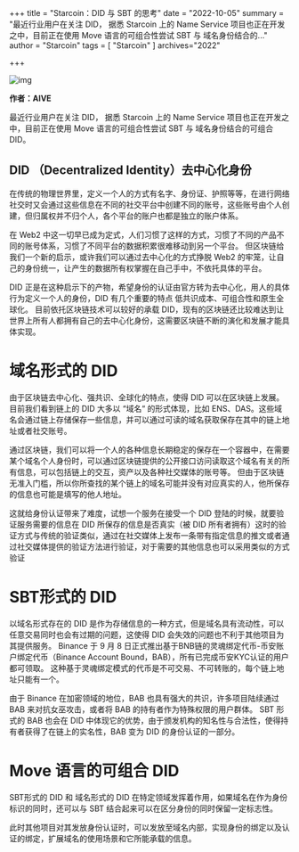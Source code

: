 +++
title = "Starcoin：DID 与 SBT 的思考"
date = "2022-10-05"
summary = "最近行业用户在关注 DID， 据悉 Starcoin 上的 Name Service 项目也正在开发之中，目前正在使用 Move 语言的可组合性尝试 SBT 与 域名身份结合的..."
author = "Starcoin"
tags = [
    "Starcoin"
]
archives="2022"

+++

![img](https://miro.medium.com/max/700/1*NLdo2bWsNLplt7MrUbmeOQ.jpeg)

**作者：AIVE**

最近行业用户在关注 DID， 据悉 Starcoin 上的 Name Service 项目也正在开发之中，目前正在使用 Move 语言的可组合性尝试 SBT 与 域名身份结合的可组合 DID。

## DID （Decentralized Identity）去中心化身份

在传统的物理世界里，定义一个人的方式有名字、身份证、护照等等，在进行网络社交时又会通过这些信息在不同的社交平台中创建不同的账号，这些账号由个人创建，但归属权并不归个人，各个平台的账户也都是独立的账户体系。

在 Web2 中这一切早已成为定式，人们习惯了这样的方式，习惯了不同的产品不同的账号体系，习惯了不同平台的数据积累很难移动到另一个平台。
但区块链给我们一个新的启示，或许我们可以通过去中心化的方式挣脱 Web2 的牢笼，让自己的身份统一，让产生的数据所有权掌握在自己手中，不依托具体的平台。

DID 正是在这种启示下的产物，希望身份的认证由官方转为去中心化，用人的具体行为定义一个人的身份，DID 有几个重要的特点 低共识成本、可组合性和原生全球化。
目前依托区块链技术可以较好的承载 DID，现有的区块链还比较难达到让世界上所有人都拥有自己的去中心化身份，这需要区块链不断的演化和发展才能具体实现。

# 域名形式的 DID

由于区块链去中心化、强共识、全球化的特点，使得 DID 可以在区块链上发展。
目前我们看到链上的 DID 大多以 “域名“ 的形式体现，比如 ENS、DAS。这些域名会通过链上存储保存一些信息，并可以通过可读的域名获取保存在其中的链上地址或者社交账号。

通过区块链，我们可以将一个人的各种信息长期稳定的保存在一个容器中，在需要某个域名个人身份时，可以通过区块链提供的公开接口访问读取这个域名有关的所有信息，可以包括链上的交互，资产以及各种社交媒体的账号等。
但由于区块链无准入门槛，所以你所查找的某个链上的域名可能并没有对应真实的人，他所保存的信息也可能是填写的他人地址。

这就给身份认证带来了难度，试想一个服务在接受一个 DID 登陆的时候，就要验证服务需要的信息在 DID 所保存的信息是否真实（被 DID 所有者拥有）这时的验证方式与传统的验证类似，通过在社交媒体上发布一条带有指定信息的推文或者通过社交媒体提供的验证方法进行验证，对于需要的其他信息也可以采用类似的方式验证

# SBT形式的 DID

以域名形式存在的 DID 是作为存储信息的一种方式，但是域名具有流动性，可以任意交易同时也会有过期的问题，这使得 DID 会失效的问题也不利于其他项目为其提供服务。
Binance 于 9 月 8 日正式推出基于BNB链的灵魂绑定代币-币安账户绑定代币（Binance Account Bound，BAB），所有已完成币安KYC认证的用户都可领取。
这种基于灵魂绑定模式的代币是不可交易、不可转账的，每个链上地址只能有一个。

由于 Binance 在加密领域的地位，BAB 也具有强大的共识，许多项目陆续通过 BAB 来对抗女巫攻击，或者将 BAB 的持有者作为特殊权限的用户群体。
SBT 形式的 BAB 也会在 DID 中体现它的优势，由于颁发机构的知名性与合法性，使得持有者获得了在链上的实名性，BAB 变为 DID 的身份认证的一部分。

# Move 语言的可组合 DID

SBT形式的 DID 和 域名形式的 DID 在特定领域发挥着作用，如果域名在作为身份标识的同时，还可以与 SBT 结合起来可以在区分身份的同时保留一定标志性。

此时其他项目对其发放身份认证时，可以发放至域名内部，实现身份的绑定以及认证的绑定，扩展域名的使用场景和它所能承载的信息。